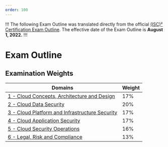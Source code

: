```yaml
---
order: 100
---
```


!!!
The following Exam Outline was translated directly from the official [\(ISC\)² Certification Exam Outline](https://www.isc2.org/-/media/ISC2/Certifications/Exam-Outlines/CCSP-Exam-Outline-2022.ashx). The effective date of the Exam Outline is **August 1, 2022.**
!!!

# Exam Outline

## Examination Weights

| Domains | Weight |
| - | - |
| [1 - Cloud Concepts, Architecture and Design](/exam/domain-1.md) | 17% |
| [2 - Cloud Data Security](/exam/domain-2.md) | 20% |
| [3 - Cloud Platform and Infrastructure Security](/exam/domain-3.md) | 17% |
| [4 - Cloud Application Security](/exam/domain-4.md) | 17% |
| [5 - Cloud Security Operations](/exam/domain-5.md) | 16% |
| [6 - Legal, Risk and Compliance](/exam/domain-6.md) | 13% |
